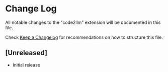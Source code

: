 # Change Log

All notable changes to the "code2llm" extension will be documented in this file.

Check [Keep a Changelog](http://keepachangelog.com/) for recommendations on how to structure this file.

## [Unreleased]

- Initial release